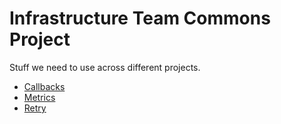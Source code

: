 Infrastructure Team Commons Project
===================================

Stuff we need to use across different projects.

* [Callbacks](./callbacks/README.md)
* [Metrics](./metrics/README.md)
* [Retry](./retry/README.md)


